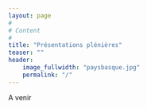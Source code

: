 ```yaml
---
layout: page
#
# Content
#
title: "Présentations plénières"
teaser: ""
header:
    image_fullwidth: "paysbasque.jpg"
    permalink: "/"
---
```



A venir